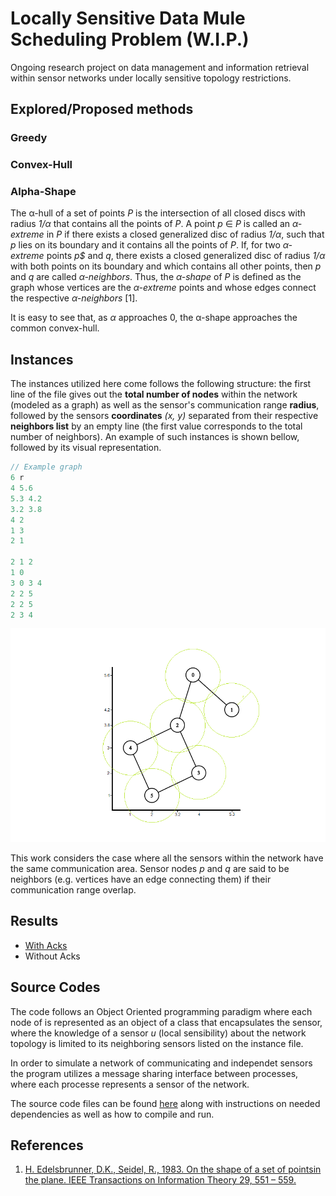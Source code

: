 # Locally Sensitive Data Mule Scheduling Problem (W.I.P.)

Ongoing research project on data management and information retrieval within sensor networks under locally sensitive topology restrictions.

## Explored/Proposed methods

### Greedy
### Convex-Hull
### Alpha-Shape

The <span>&#x3B1;</span>-hull of a set of points *P* is the intersection of all closed discs with radius *1/<span>&#x3B1;</span>* that contains all the points of *P*. A point *p* &isin; *P* is called an *<span>&#x3B1;</span>-extreme* in *P* if there exists a closed generalized disc of radius *1/<span>&#x3B1;</span>*, such that *p* lies on its boundary and it contains all the points of *P*. If, for two *<span>&#x3B1;</span>-extreme* points *p$* and *q*, there exists a closed generalized disc of radius *1/<span>&#x3B1;</span>* with both points on its boundary and which contains all other points, then *p* and *q* are called *<span>&#x3B1;</span>-neighbors*. Thus, the *<span>&#x3B1;</span>-shape* of *P* is defined as the graph whose vertices are the *<span>&#x3B1;</span>-extreme* points and whose edges connect the respective *<span>&#x3B1;</span>-neighbors* [1].

It is easy to see that, as *<span>&#x3B1;</span>* approaches 0, the <span>&#x3B1;</span>-shape approaches the common convex-hull.

## Instances

The instances utilized here come follows the following structure: the first line of the file gives out the **total number of nodes** within the network (modeled as a graph) as well as the sensor's communication range **radius**, followed by the sensors **coordinates** *(x, y)* separated from their respective **neighbors list** by an empty line (the first value corresponds to the total number of neighbors). An example of such instances is shown bellow, followed by its visual representation.

```cpp
// Example graph
6 r
4 5.6
5.3 4.2
3.2 3.8
4 2
1 3
2 1

2 1 2
1 0
3 0 3 4
2 2 5
2 2 5
2 3 4
```
![](https://github.com/Willian-Girao/locally_sensitive_dmsp/blob/master/misc/plots/graph_example.png)

This work considers the case where all the sensors within the network have the same communication area. Sensor nodes *p* and *q* are said to be neighbors (e.g. vertices have an edge connecting them) if their communication range overlap.

## Results

- [With Acks](https://github.com/Willian-Girao/locally_sensitive_dmsp/tree/master/sensitive_dmsp_solver/results/README.md)
- Without Acks

## Source Codes

The code follows an Object Oriented programming paradigm where each node of is represented as an object of a class that encapsulates the sensor, where the knowledge of a sensor *u* (local sensibility) about the network topology is limited to its neighboring sensors listed on the instance file.

In order to simulate a network of communicating and independet sensors the program utilizes a message sharing interface between processes, where each processe represents a sensor of the network.

The source code files can be found [here](https://github.com/Willian-Girao/locally_sensitive_dmsp/blob/master/sensitive_dmsp_solver/README.md) along with instructions on needed dependencies as well as how to compile and run.

## References

1. [H. Edelsbrunner, D.K., Seidel, R., 1983. On the shape of a set of pointsin the plane. IEEE Transactions on      Information Theory 29, 551 – 559.](https://www.semanticscholar.org/paper/The-Shape-of-a-Set-of-Points-in-the-Plane-Edelsbrunner-Kirkpatrick/73942f26c21dbf6e572b31dcd070d357fc91b356)
